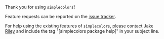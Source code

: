 Thank you for using `simplecolors`!

Feature requests can be reported on the
[issue tracker](https://github.com/rjake/simplecolors/issues/new).

For help using the existing features of `simplecolors`, please contact
[Jake Riley](mailto:rjake@sas.upenn.edu) and include the tag
"[simplecolors package help]" in your subject line.
